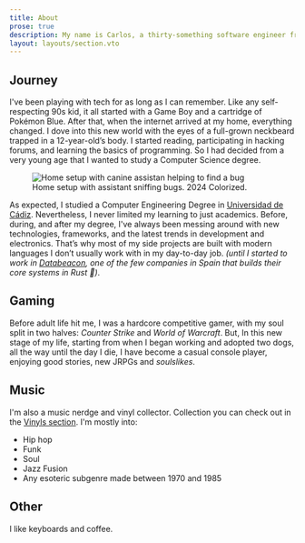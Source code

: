 ```yaml
---
title: About
prose: true
description: My name is Carlos, a thirty-something software engineer from southern Spain.
layout: layouts/section.vto
---
```


## Journey

I've been playing with tech for as long as I can remember. Like any self-respecting 90s kid, it all started with a Game Boy and a cartridge of Pokémon Blue. After that, when the internet arrived at my home, everything changed. I dove into this new world with the eyes of a full-grown neckbeard trapped in a 12-year-old’s body. I started reading, participating in hacking forums, and learning the basics of programming. So I had decided from a very young age that I wanted to study a Computer Science degree.

<figure class="ml-4 float-right">
  <img 
    src="/assets/img/assistant.webp" 
    alt="Home setup with canine assistan helping to find a bug" 
    class="max-w-sm h-auto rounded-full shadow-md"
  >
  <figcaption class="text-center text-gray-500 mt-2 italic text-sm font-display">
    Home setup with assistant sniffing bugs. 2024 Colorized.
  </figcaption>
</figure>

As expected, I studied a Computer Engineering Degree in [Universidad de Cádiz](https://esingenieria.uca.es/). Nevertheless, I never limited my learning to just academics. Before, during, and after my degree, I've always been messing around with new technologies, frameworks, and the latest trends in development and electronics. That’s why most of my side projects are built with modern languages I don’t usually work with in my day-to-day job. _(until I started to work in [Databeacon](https://databeacon.aero), one of the few companies in Spain that builds their core systems in Rust 🦀)_.

## Gaming

Before adult life hit me, I was a hardcore competitive gamer, with my soul split in two halves: _Counter Strike_ and _World of Warcraft_. But, In this new stage of my life, starting from when I began working and adopted two dogs, all the way until the day I die, I have become a casual console player, enjoying good stories, new JRPGs and _soulslikes_.

## Music

I'm also a music nerdge and vinyl collector. Collection you can check out in the [Vinyls section](/vinyl). I'm mostly into:

- Hip hop
- Funk
- Soul
- Jazz Fusion
- Any esoteric subgenre made between 1970 and 1985

## Other

I like keyboards and coffee.
